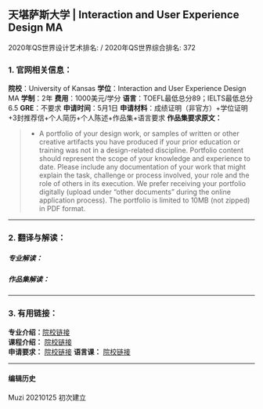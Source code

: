 ## 天堪萨斯大学 | Interaction and User Experience Design MA
2020年QS世界设计艺术排名: /
2020年QS世界综合排名: 372

### 1. 官网相关信息：

**院校**：University of Kansas
**学位**：Interaction and User Experience Design MA
**学制**：2年
**费用**：1000美元/学分
**语言**：TOEFL最低总分89；IELTS最低总分6.5
**GRE**：不要求
**申请时间**：5月1日
**申请材料**：成绩证明（非官方）+学位证明+3封推荐信+个人简历+个人陈述+作品集+语言要求
**作品集要求原文：**

> - A portfolio of your design work, or samples of written or other creative artifacts you have produced if your prior education or training was not in a design-related discipline. Portfolio content should represent the scope of your knowledge and experience to date. Please include any documentation of your work that might explain the task, challenge or process involved, your role and the role of others in its execution. We prefer receiving your portfolio digitally (upload under “other documents” during the online application process). The portfolio is limited to 10MB (not zipped) in PDF format.

---

### 2. 翻译与解读：

##### 专业解读：



##### 作品集解读：



---

### 3. 有用链接：

**专业介绍：**[院校链接](http://design.ku.edu/ma-interaction-design)  
**课程介绍：** [院校链接](http://design.ku.edu/ma-interaction-design-degree-requirement)  
**申请要求：** [院校链接](http://design.ku.edu/apply%20to%20the%20ma)
**语言课：** [院校链接](http://graduate.ku.edu/english-proficiency-requirements)

---


#### 编辑历史
Muzi 20210125 初次建立
